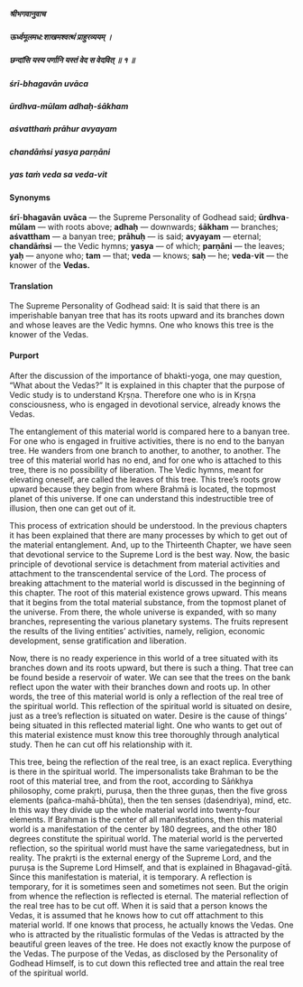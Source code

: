 ##### श्रीभगवानुवाच
##### ऊर्ध्वमूलमध:शाखमश्वत्थं प्राहुरव्ययम् ।
##### छन्दांसि यस्य पर्णानि यस्तं वेद स वेदवित् ॥ १ ॥

##### śrī-bhagavān uvāca
##### ūrdhva-mūlam adhaḥ-śākham
##### aśvatthaṁ prāhur avyayam
##### chandāṁsi yasya parṇāni
##### yas taṁ veda sa veda-vit

#### Synonyms

**śrī**-**bhagavān** **uvāca** — the Supreme Personality of Godhead said; **ūrdhva**-**mūlam** — with roots above; **adhaḥ** — downwards; **śākham** — branches; **aśvattham** — a banyan tree; **prāhuḥ** — is said; **avyayam** — eternal; **chandāṁsi** — the Vedic hymns; **yasya** — of which; **parṇāni** — the leaves; **yaḥ** — anyone who; **tam** — that; **veda** — knows; **saḥ** — he; **veda**-**vit** — the knower of the **Vedas.**

#### Translation

The Supreme Personality of Godhead said: It is said that there is an imperishable banyan tree that has its roots upward and its branches down and whose leaves are the Vedic hymns. One who knows this tree is the knower of the Vedas.

#### Purport

After the discussion of the importance of bhakti-yoga, one may question, “What about the Vedas?” It is explained in this chapter that the purpose of Vedic study is to understand Kṛṣṇa. Therefore one who is in Kṛṣṇa consciousness, who is engaged in devotional service, already knows the Vedas.

The entanglement of this material world is compared here to a banyan tree. For one who is engaged in fruitive activities, there is no end to the banyan tree. He wanders from one branch to another, to another, to another. The tree of this material world has no end, and for one who is attached to this tree, there is no possibility of liberation. The Vedic hymns, meant for elevating oneself, are called the leaves of this tree. This tree’s roots grow upward because they begin from where Brahmā is located, the topmost planet of this universe. If one can understand this indestructible tree of illusion, then one can get out of it.

This process of extrication should be understood. In the previous chapters it has been explained that there are many processes by which to get out of the material entanglement. And, up to the Thirteenth Chapter, we have seen that devotional service to the Supreme Lord is the best way. Now, the basic principle of devotional service is detachment from material activities and attachment to the transcendental service of the Lord. The process of breaking attachment to the material world is discussed in the beginning of this chapter. The root of this material existence grows upward. This means that it begins from the total material substance, from the topmost planet of the universe. From there, the whole universe is expanded, with so many branches, representing the various planetary systems. The fruits represent the results of the living entities’ activities, namely, religion, economic development, sense gratification and liberation.

Now, there is no ready experience in this world of a tree situated with its branches down and its roots upward, but there is such a thing. That tree can be found beside a reservoir of water. We can see that the trees on the bank reflect upon the water with their branches down and roots up. In other words, the tree of this material world is only a reflection of the real tree of the spiritual world. This reflection of the spiritual world is situated on desire, just as a tree’s reflection is situated on water. Desire is the cause of things’ being situated in this reflected material light. One who wants to get out of this material existence must know this tree thoroughly through analytical study. Then he can cut off his relationship with it.

This tree, being the reflection of the real tree, is an exact replica. Everything is there in the spiritual world. The impersonalists take Brahman to be the root of this material tree, and from the root, according to Sāṅkhya philosophy, come prakṛti, puruṣa, then the three guṇas, then the five gross elements (pañca-mahā-bhūta), then the ten senses (daśendriya), mind, etc. In this way they divide up the whole material world into twenty-four elements. If Brahman is the center of all manifestations, then this material world is a manifestation of the center by 180 degrees, and the other 180 degrees constitute the spiritual world. The material world is the perverted reflection, so the spiritual world must have the same variegatedness, but in reality. The prakṛti is the external energy of the Supreme Lord, and the puruṣa is the Supreme Lord Himself, and that is explained in Bhagavad-gītā. Since this manifestation is material, it is temporary. A reflection is temporary, for it is sometimes seen and sometimes not seen. But the origin from whence the reflection is reflected is eternal. The material reflection of the real tree has to be cut off. When it is said that a person knows the Vedas, it is assumed that he knows how to cut off attachment to this material world. If one knows that process, he actually knows the Vedas. One who is attracted by the ritualistic formulas of the Vedas is attracted by the beautiful green leaves of the tree. He does not exactly know the purpose of the Vedas. The purpose of the Vedas, as disclosed by the Personality of Godhead Himself, is to cut down this reflected tree and attain the real tree of the spiritual world.